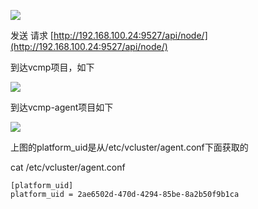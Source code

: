 ![](https://gitee.com/hxc8/images6/raw/master/img/202407182354766.jpg)

发送 请求 [http://192.168.100.24:9527/api/node/](http://192.168.100.24:9527/api/node/)

到达vcmp项目，如下

![](https://gitee.com/hxc8/images6/raw/master/img/202407182354483.jpg)

到达vcmp-agent项目如下

![](https://gitee.com/hxc8/images6/raw/master/img/202407182354342.jpg)

上图的platform_uid是从/etc/vcluster/agent.conf下面获取的

cat /etc/vcluster/agent.conf

```
[platform_uid]
platform_uid = 2ae6502d-470d-4294-85be-8a2b50f9b1ca
```